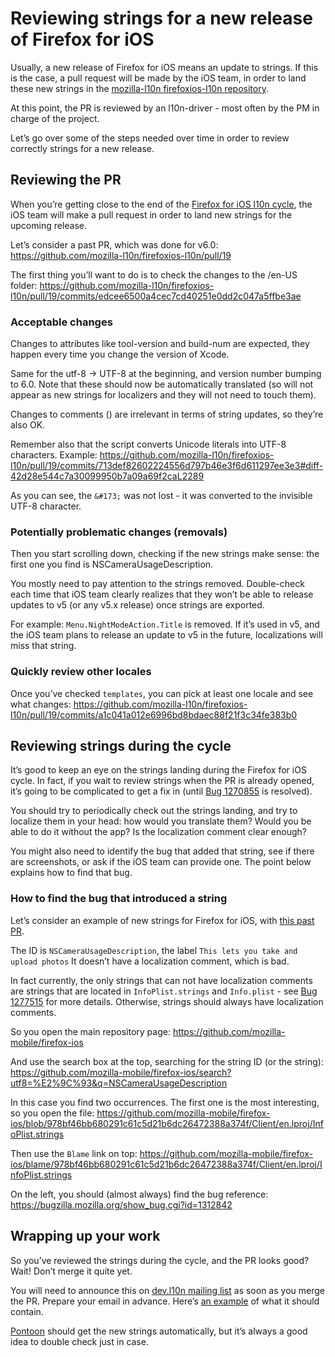 # Reviewing strings for a new release of Firefox for iOS

Usually, a new release of Firefox for iOS means an update to strings. If this is the case, a pull request will be made by the iOS team, in order to land these new strings in the [mozilla-l10n firefoxios-l10n repository](https://github.com/mozilla-l10n/firefoxios-l10n).

At this point, the PR is reviewed by an l10n-driver - most often by the PM in charge of the project.

Let’s go over some of the steps needed over time in order to review correctly strings for a new release.

## Reviewing the PR

When you’re getting close to the end of the [Firefox for iOS l10n cycle](https://wiki.mozilla.org/Firefox_for_iOS_Train_Schedule), the iOS team will make a pull request in order to land new strings for the upcoming release.

Let’s consider a past PR, which was done for v6.0:
https://github.com/mozilla-l10n/firefoxios-l10n/pull/19

The first thing you’ll want to do is to check the changes to the /en-US folder:
https://github.com/mozilla-l10n/firefoxios-l10n/pull/19/commits/edcee6500a4cec7cd40251e0dd2c047a5ffbe3ae

### Acceptable changes

Changes to attributes like tool-version and build-num are expected, they happen every time you change the version of Xcode.

Same for the utf-8 -> UTF-8 at the beginning, and version number bumping to 6.0. Note that these should now be automatically translated (so will not appear as new strings for localizers and they will not need to touch them).

Changes to comments (<note>) are irrelevant in terms of string updates, so they’re also OK.

Remember also that the script converts Unicode literals into UTF-8 characters. Example: https://github.com/mozilla-l10n/firefoxios-l10n/pull/19/commits/713def82602224556d797b46e3f6d611297ee3e3#diff-42d28e544c7a30099950b7a09a69f2caL2289

As you can see, the `&#173;` was not lost - it was converted to the invisible UTF-8 character.

### Potentially problematic changes (removals)

Then you start scrolling down, checking if the new strings make sense: the first one you find is NSCameraUsageDescription.

You mostly need to pay attention to the strings removed. Double-check each time that iOS team clearly realizes that they won’t be able to release updates to v5 (or any v5.x release) once strings are exported.

For example: `Menu.NightModeAction.Title` is removed. If it’s used in v5, and the iOS team plans to release an update to v5 in the future, localizations will miss that string.

### Quickly review other locales

Once you’ve checked `templates`, you can pick at least one locale and see what changes:
https://github.com/mozilla-l10n/firefoxios-l10n/pull/19/commits/a1c041a012e6996bd8bdaec88f21f3c34fe383b0

## Reviewing strings during the cycle

It’s good to keep an eye on the strings landing during the Firefox for iOS cycle. In fact, if you wait to review strings when the PR is already opened, it’s going to be complicated to get a fix in (until [Bug 1270855](https://bugzilla.mozilla.org/show_bug.cgi?id=1270855) is resolved).

You should try to periodically check out the strings landing, and try to localize them in your head: how would you translate them? Would you be able to do it without the app? Is the localization comment clear enough?

You might also need to identify the bug that added that string, see if there are screenshots, or ask if the iOS team can provide one. The point below explains how to find that bug.

### How to find the bug that introduced a string

Let’s consider an example of new strings for Firefox for iOS, with [this past PR](https://github.com/mozilla-l10n/firefoxios-l10n/pull/19).

The ID is `NSCameraUsageDescription`, the label `This lets you take and upload photos`
It doesn’t have a localization comment, which is bad.

In fact currently, the only strings that can not have localization comments are strings that are located in `InfoPlist.strings` and `Info.plist` - see [Bug 1277515](https://bugzilla.mozilla.org/show_bug.cgi?id=1277515) for more details. Otherwise, strings should always have localization comments.

So you open the main repository page:
https://github.com/mozilla-mobile/firefox-ios

And use the search box at the top, searching for the string ID (or the string):
https://github.com/mozilla-mobile/firefox-ios/search?utf8=%E2%9C%93&q=NSCameraUsageDescription

In this case you find two occurrences. The first one is the most interesting, so you open the file:
https://github.com/mozilla-mobile/firefox-ios/blob/978bf46bb680291c61c5d21b6dc26472388a374f/Client/en.lproj/InfoPlist.strings

Then use the `Blame` link on top:
https://github.com/mozilla-mobile/firefox-ios/blame/978bf46bb680291c61c5d21b6dc26472388a374f/Client/en.lproj/InfoPlist.strings

On the left, you should (almost always) find the bug reference:
https://bugzilla.mozilla.org/show_bug.cgi?id=1312842

## Wrapping up your work

So you’ve reviewed the strings during the cycle, and the PR looks good? Wait! Don’t merge it quite yet.

You will need to announce this on [dev.l10n mailing list](https://lists.mozilla.org/listinfo/dev-l10n) as soon as you merge the PR. Prepare your email in advance. Here’s [an example](https://groups.google.com/forum/#!searchin/mozilla.dev.l10n/ios$20v7%7Csort:relevance/mozilla.dev.l10n/oR5u3MdMLgE/952I4eyADAAJ) of what it should contain.

[Pontoon](https://pontoon.mozilla.org/projects/firefox-for-ios/) should get the new strings automatically, but it’s always a good idea to double check just in case.
